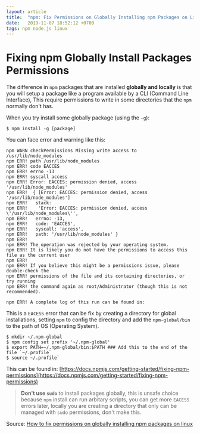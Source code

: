 ```yaml
---
layout: article
title:  "npm: Fix Permissions on Globally Installing npm Packages on Linux"
date:   2019-11-07 18:52:12 +0700
tags: npm node.js linux
---
```


# Fixing npm Globally Install Packages Permissions

The difference in `npm` packages that are installed **globally and locally** is that you will setup a package like a program available by a CLI (Command Line Interface), This require permissions to write in some directories that the `npm` normally don't has.

When you try install some globally package (using the `-g`):

```
$ npm install -g [package]
```

You can face error and warning like this:

```
npm WARN checkPermissions Missing write access to /usr/lib/node_modules
npm ERR! path /usr/lib/node_modules
npm ERR! code EACCES
npm ERR! errno -13
npm ERR! syscall access
npm ERR! Error: EACCES: permission denied, access '/usr/lib/node_modules'
npm ERR!  { [Error: EACCES: permission denied, access '/usr/lib/node_modules']
npm ERR!   stack:
npm ERR!    'Error: EACCES: permission denied, access \'/usr/lib/node_modules\'',
npm ERR!   errno: -13,
npm ERR!   code: 'EACCES',
npm ERR!   syscall: 'access',
npm ERR!   path: '/usr/lib/node_modules' }
npm ERR! 
npm ERR! The operation was rejected by your operating system.
npm ERR! It is likely you do not have the permissions to access this file as the current user
npm ERR! 
npm ERR! If you believe this might be a permissions issue, please double-check the
npm ERR! permissions of the file and its containing directories, or try running
npm ERR! the command again as root/Administrator (though this is not recommended).

npm ERR! A complete log of this run can be found in:
```

This is a `EACESS` error that can be fix by creating a directory for global installations, setting `npm` to config the directory and add the `npm-global/bin` to the path of OS (Operating System).

```
$ mkdir ~/.npm-global
$ npm config set prefix '~/.npm-global'
$ export PATH=~/.npm-global/bin:$PATH ### Add this to the end of the file `~/.profile`
$ source ~/.profile`
```

This can be found in: [https://docs.npmjs.com/getting-started/fixing-npm-permissions](https://docs.npmjs.com/getting-started/fixing-npm-permissions)

> **Don't use `sudo`** to install packages globally, this is unsafe choice because `npm` install can run arbitary scripts, you can get more `EACESS` errors later, locally you are creating a directory that only can be managed with `sudo` permissions, don't make this.

Source: [How to fix permissions on globally installing npm packages on linux](https://danillolima.com/npm/how-to-fix-permissions-on-globally-installing-npm-packages-on-linux/)
